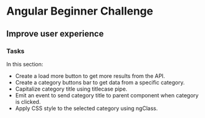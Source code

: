 # Angular Beginner Challenge

## Improve user experience

### Tasks

In this section:

- Create a load more button to get more results from the API.
- Create a category buttons bar to get data from a specific category.
- Capitalize category title using titlecase pipe.
- Emit an event to send category title to parent component when category is clicked.
- Apply CSS style to the selected category using ngClass.

